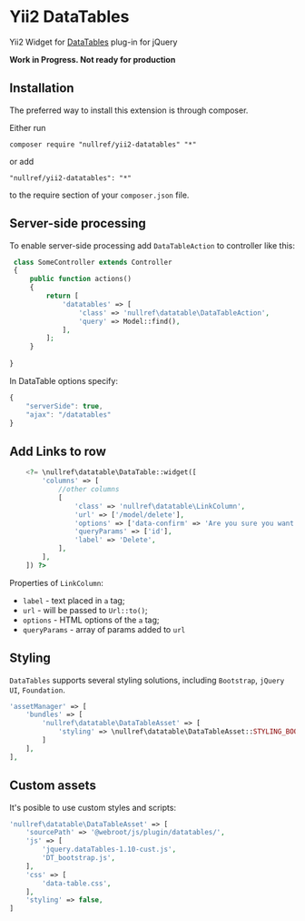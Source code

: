 Yii2 DataTables
===============

Yii2 Widget for [DataTables](https://github.com/DataTables/DataTables) plug-in for jQuery

**Work in Progress. Not ready for production**

## Installation

The preferred way to install this extension is through composer.

Either run

```
composer require "nullref/yii2-datatables" "*"
```
or add
```
"nullref/yii2-datatables": "*"
```
to the require section of your `composer.json` file.

## Server-side processing

To enable server-side processing add `DataTableAction` to controller like this:

```php
 class SomeController extends Controller
 {
     public function actions()
     {
         return [
             'datatables' => [
                 'class' => 'nullref\datatable\DataTableAction',
                 'query' => Model::find(),
             ],
         ];
     }
     
}
```

In DataTable options specify: 
```js
{
    "serverSide": true,
    "ajax": "/datatables"
}
```

## Add Links to row

```php
    <?= \nullref\datatable\DataTable::widget([
        'columns' => [
            //other columns
            [
                'class' => 'nullref\datatable\LinkColumn',
                'url' => ['/model/delete'],
                'options' => ['data-confirm' => 'Are you sure you want to delete this item?', 'data-method' => 'post'],
                'queryParams' => ['id'],
                'label' => 'Delete',
            ],
        ],
    ]) ?>
```

Properties of `LinkColumn`: 

- `label` - text placed in `a` tag;
- `url` - will be passed to `Url::to()`;
- `options` - HTML options of the `a` tag;
- `queryParams` - array of params added to `url`

## Styling 

`DataTables` supports several styling solutions, including `Bootstrap`, `jQuery UI`, `Foundation`.

```php
'assetManager' => [
    'bundles' => [
        'nullref\datatable\DataTableAsset' => [
            'styling' => \nullref\datatable\DataTableAsset::STYLING_BOOTSTRAP,
        ]
    ],
],
```
## Custom assets
It's posible to use custom styles and scripts:
```php
'nullref\datatable\DataTableAsset' => [
    'sourcePath' => '@webroot/js/plugin/datatables/',
    'js' => [
        'jquery.dataTables-1.10-cust.js',
        'DT_bootstrap.js',
    ],
    'css' => [
        'data-table.css',
    ],
    'styling' => false,
]
```
